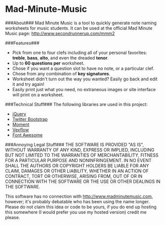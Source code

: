 Mad-Minute-Music
================

###About###
Mad Minute Music is a tool to quickly generate note naming worksheets for music students.  It can be used at the official Mad Minute Music page: http://www.secondrunnerup.com/mmm2

###Features###
* Pick from one to four clefs including all of your personal favorites: **treble**, **bass**, **alto**, and even the dreaded **tenor**.
* Up to **60 questions per** worksheet.
* Chose if you want a question slot to have no note, or a particular clef.
* Chose from any combination of **key signatures**.
* Worksheet didn't turn out the way you wanted?  Easily go back and edit it and try again!
* Easily print just what you need, no extraneous images or site interface will print on a worksheet.

###Technical Stuff###
The following libraries are used in this project:
* [jQuery](http://jquery.com)
* [Twitter Bootstrap](http://twitter.github.io/bootstrap/)
* [Moment](http://momentjs.com)
* [Vexflow](http://vexflow.com/)
* [Font Awesome](http://fortawesome.github.io/Font-Awesome/)

###Annoying Legal Stuff###
THE SOFTWARE IS PROVIDED "AS IS", WITHOUT WARRANTY OF ANY KIND, EXPRESS OR
IMPLIED, INCLUDING BUT NOT LIMITED TO THE WARRANTIES OF MERCHANTABILITY,
FITNESS FOR A PARTICULAR PURPOSE AND NONINFRINGEMENT. IN NO EVENT SHALL THE
AUTHORS OR COPYRIGHT HOLDERS BE LIABLE FOR ANY CLAIM, DAMAGES OR OTHER
LIABILITY, WHETHER IN AN ACTION OF CONTRACT, TORT OR OTHERWISE, ARISING FROM,
OUT OF OR IN CONNECTION WITH THE SOFTWARE OR THE USE OR OTHER DEALINGS IN
THE SOFTWARE.

This software has no connection with http://www.madminutemusic.com, however; it's probably debatable who has been using the name longer.  Please do not claim this idea or code to be yours, if you do end up hosting this somewhere (I would prefer you use my hosted version) credit me please.

